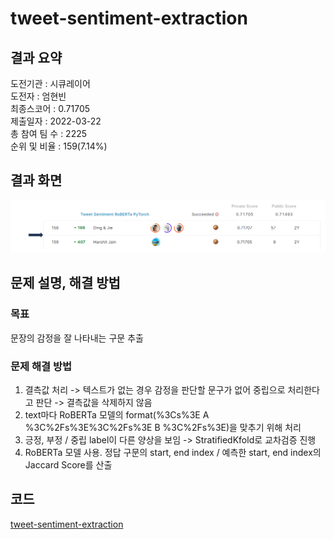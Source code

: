# tweet-sentiment-extraction

## 결과 요약
도전기관 : 시큐레이어    
도전자 : 엄현빈     
최종스코어 : 0.71705    
제출일자 : 2022-03-22      
총 참여 팀 수 : 2225      
순위 및 비율 : 159(7.14%)      

## 결과 화면
![leaderboard_tweet](./img/leaderboard_tweet.PNG)

## 문제 설명, 해결 방법
### 목표
문장의 감정을 잘 나타내는 구문 추출

### 문제 해결 방법
1. 결측값 처리 -> 텍스트가 없는 경우 감정을 판단할 문구가 없어 중립으로 처리한다고 판단 -> 결측값을 삭제하지 않음
2. text마다 RoBERTa 모델의 format(%3Cs%3E A %3C%2Fs%3E%3C%2Fs%3E B %3C%2Fs%3E)을 맞추기 위해 처리
3. 긍정, 부정 / 중립 label이 다른 양상을 보임 -> StratifiedKfold로 교차검증 진행
4. RoBERTa 모델 사용. 정답 구문의 start, end index / 예측한 start, end index의 Jaccard Score를 산출

## 코드
[tweet-sentiment-extraction]()

